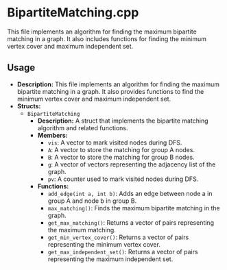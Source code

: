 # BipartiteMatching.cpp

This file implements an algorithm for finding the maximum bipartite matching in a graph. It also includes functions for finding the minimum vertex cover and maximum independent set.

## Usage

*   **Description:** This file implements an algorithm for finding the maximum bipartite matching in a graph. It also provides functions to find the minimum vertex cover and maximum independent set.
*   **Structs:**
    *   `BipartiteMatching`
        *   **Description:** A struct that implements the bipartite matching algorithm and related functions.
        *   **Members:**
            *   `vis`: A vector to mark visited nodes during DFS.
            *   `A`: A vector to store the matching for group A nodes.
            *   `B`: A vector to store the matching for group B nodes.
            *   `g`: A vector of vectors representing the adjacency list of the graph.
            *   `pv`: A counter used to mark visited nodes during DFS.
        *   **Functions:**
            *   `add_edge(int a, int b)`: Adds an edge between node a in group A and node b in group B.
            *   `max_matching()`: Finds the maximum bipartite matching in the graph.
            *   `get_max_matching()`: Returns a vector of pairs representing the maximum matching.
            *   `get_min_vertex_cover()`: Returns a vector of pairs representing the minimum vertex cover.
            *   `get_max_independent_set()`: Returns a vector of pairs representing the maximum independent set.
